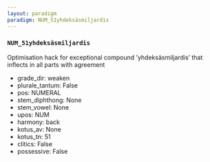 ```yaml
---
layout: paradigm
paradigm: NUM_51yhdeksäsmiljardis
---
```

### ` NUM_51yhdeksäsmiljardis `

Optimisation hack for exceptional compound ’yhdeksäsmiljardis’ that inflects in all parts with agreement
* grade_dir: weaken
* plurale_tantum: False
* pos: NUMERAL
* stem_diphthong: None
* stem_vowel: None
* upos: NUM
* harmony: back
* kotus_av: None
* kotus_tn: 51
* clitics: False
* possessive: False
